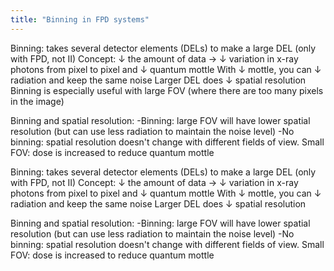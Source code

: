 ```yaml
---
title: "Binning in FPD systems"
---
```

Binning: takes several detector elements (DELs) to make a large DEL (only with FPD, not II)
Concept:
&#8595; the amount of data &#8594; &#8595; variation in x-ray photons from pixel to pixel and &#8595; quantum mottle
With &#8595; mottle, you can &#8595; radiation and keep the same noise
Larger DEL does &#8595; spatial resolution
Binning is especially useful with large FOV (where there are too many pixels in the image)

Binning and spatial resolution:
-Binning: large FOV will have lower spatial resolution (but can use less radiation to maintain the noise level)
-No binning: spatial resolution doesn't change with different fields of view.
Small FOV: dose is increased to reduce quantum mottle

Binning: takes several detector elements (DELs) to make a large DEL (only with FPD, not II)
Concept:
&#8595; the amount of data &#8594; &#8595; variation in x-ray photons from pixel to pixel and &#8595; quantum mottle
With &#8595; mottle, you can &#8595; radiation and keep the same noise
Larger DEL does &#8595; spatial resolution

Binning and spatial resolution:
-Binning: large FOV will have lower spatial resolution (but can use less radiation to maintain the noise level)
-No binning: spatial resolution doesn't change with different fields of view.
Small FOV: dose is increased to reduce quantum mottle

